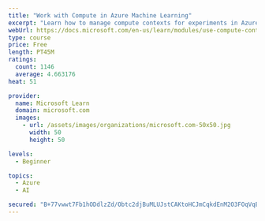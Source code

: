 ```yaml
---
title: "Work with Compute in Azure Machine Learning"
excerpt: "Learn how to manage compute contexts for experiments in Azure Machine Learning."
webUrl: https://docs.microsoft.com/en-us/learn/modules/use-compute-contexts-in-aml/
type: course
price: Free
length: PT45M
ratings:
  count: 1146
  average: 4.663176
heat: 51

provider:
  name: Microsoft Learn
  domain: microsoft.com
  images:
    - url: /assets/images/organizations/microsoft.com-50x50.jpg
      width: 50
      height: 50

levels:
  - Beginner

topics:
  - Azure
  - AI

secured: "B+77vwwt7Fb1hODdlzZd/Obtc2djBuMLUJstCAKtoHCJmCqkdEnM2O3FOqVqEqyV6Vfgga7Qq2TjlR8huLW8Thy6C9/zy1GIFN74qH4im64R/PtkkF8CEZmarQ15KM1bWzRhSjjWrf37MWP+0mV+bx9aQgqfDaQDbuBkTnzqAihL9Qz2WKKgXROeu43wF3cBr/WB2CVESPFpldy/2F/U1G5vXz0yjQIL8JkJtIvEtcheTrEPgEcMZ9LNVNCKli4HpBk2YEZnD7y5LiGyEnVCxm7KPcm8cf9561TyssucCok7+PsBSn0tsK0TR1sLDE5IwX9Hqs1EjYy0GnakkP9UG/dwwJP/86UWorTl89y3pOCFqcuZcFrgW8P6NDHZP1qCGRoLMvEYA37k8A1AiQcjPUhl41jaaiczJd9syOqQUVs=;vvckvTeivChYs683+z29pA=="
---
```


